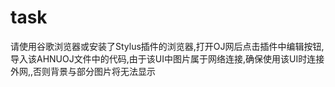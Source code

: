 # task
请使用谷歌浏览器或安装了Stylus插件的浏览器,打开OJ网后点击插件中编辑按钮,导入该AHNUOJ文件中的代码,由于该UI中图片属于网络连接,确保使用该UI时连接外网,,否则背景与部分图片将无法显示
